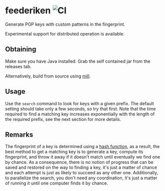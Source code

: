 # feederiken ![CI](https://github.com/feederiken/feederiken/workflows/CI/badge.svg)
Generate PGP keys with custom patterns in the fingerprint.

Experimental support for distributed operation is available.

## Obtaining
Make sure you have Java installed.
Grab the self contained jar from the releases tab.

Alternatively, build from source using [mill](https://www.lihaoyi.com/mill).

## Usage
Use the `search` command to look for keys with a given prefix.
The default setting should take only a few seconds, so try that first.
Note that the time required to find a matching key increases exponentially with the length of the required prefix, see the next section for more details.

## Remarks
The fingerprint of a key is determined using a [hash function](https://en.wikipedia.org/wiki/Cryptographic_hash_function),
as a result, the best method to get a matching key is to generate a key, compute its fingerprint, and throw it away if it doesn't match until eventually we find one by chance.
As a consequence, there is no notion of progress that can be saved and restored on the way to finding a key, it's just a matter of chance and each attempt is just as likely to succeed as any other one.
Additionally, to parallelize the search, you don't need any coordination, it's just a matter of running it until one computer finds it by chance.
